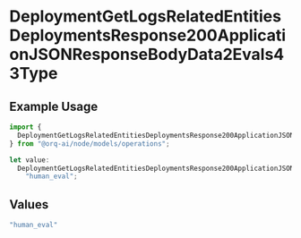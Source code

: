 # DeploymentGetLogsRelatedEntitiesDeploymentsResponse200ApplicationJSONResponseBodyData2Evals43Type

## Example Usage

```typescript
import {
  DeploymentGetLogsRelatedEntitiesDeploymentsResponse200ApplicationJSONResponseBodyData2Evals43Type,
} from "@orq-ai/node/models/operations";

let value:
  DeploymentGetLogsRelatedEntitiesDeploymentsResponse200ApplicationJSONResponseBodyData2Evals43Type =
    "human_eval";
```

## Values

```typescript
"human_eval"
```